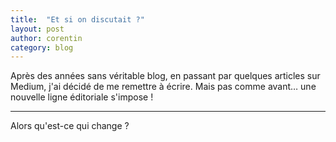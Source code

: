 ```yaml
---
title:  "Et si on discutait ?"
layout: post
author: corentin
category: blog
---
```


Après des années sans véritable blog, en passant par quelques articles sur Medium, j'ai décidé de me remettre à écrire. Mais pas comme avant… une nouvelle ligne éditoriale s'impose !

---

Alors qu'est-ce qui change ?
